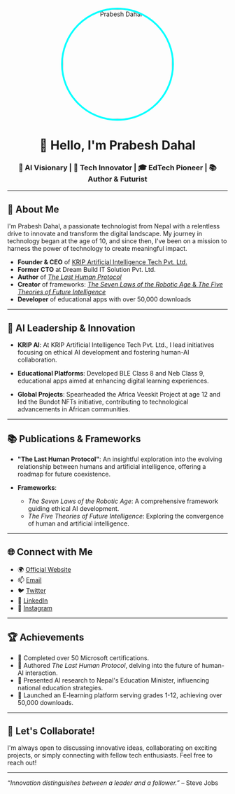 <!-- README.md -->

<p align="center">
  <img src="https://prabeshdahalofficial.com/img/hero.png" alt="Prabesh Dahal" width="250" style="border-radius: 50%; border: 4px solid #00FFFF;">
</p>

<h1 align="center">👋 Hello, I'm Prabesh Dahal</h1>

<h3 align="center">🚀 AI Visionary | 🧠 Tech Innovator | 🎓 EdTech Pioneer | 📚 Author & Futurist</h3>

---

## 🧬 About Me

I'm Prabesh Dahal, a passionate technologist from Nepal with a relentless drive to innovate and transform the digital landscape. My journey in technology began at the age of 10, and since then, I've been on a mission to harness the power of technology to create meaningful impact.

- **Founder & CEO** of [KRIP Artificial Intelligence Tech Pvt. Ltd.](https://kripai.com)
- **Former CTO** at Dream Build IT Solution Pvt. Ltd.
- **Author** of [*The Last Human Protocol*](https://book.prabeshdahalofficial.com/)
- **Creator** of frameworks: [*The Seven Laws of the Robotic Age* & *The Five Theories of Future Intelligence*](https://book.prabeshdahalofficial.com/theory-laws)
- **Developer** of educational apps with over 50,000 downloads

---

## 🧠 AI Leadership & Innovation

- **KRIP AI**: At KRIP Artificial Intelligence Tech Pvt. Ltd., I lead initiatives focusing on ethical AI development and fostering human-AI collaboration.

- **Educational Platforms**: Developed BLE Class 8 and Neb Class 9, educational apps aimed at enhancing digital learning experiences.

- **Global Projects**: Spearheaded the Africa Veeskit Project at age 12 and led the Bundot NFTs initiative, contributing to technological advancements in African communities.

---

## 📚 Publications & Frameworks

- **"The Last Human Protocol"**: An insightful exploration into the evolving relationship between humans and artificial intelligence, offering a roadmap for future coexistence.

- **Frameworks**:
  - *The Seven Laws of the Robotic Age*: A comprehensive framework guiding ethical AI development.
  - *The Five Theories of Future Intelligence*: Exploring the convergence of human and artificial intelligence.

---



## 🌐 Connect with Me

- 🌍 [Official Website](https://prabeshdahalofficial.com)
- 📫 [Email](mailto:prabeshdahalofficial@gmail.com)
- 🐦 [Twitter](https://twitter.com/prabeshdahal)
- 💼 [LinkedIn](https://www.linkedin.com/in/prabeshdahal)
- 📱 [Instagram](https://www.instagram.com/prabeshdahalofficial)

---

## 🏆 Achievements

- 🧠 Completed over 50 Microsoft certifications.
- 📘 Authored *The Last Human Protocol*, delving into the future of human-AI interaction.
- 🎤 Presented AI research to Nepal's Education Minister, influencing national education strategies.
- 🚀 Launched an E-learning platform serving grades 1-12, achieving over 50,000 downloads.

---

## 💬 Let's Collaborate!

I'm always open to discussing innovative ideas, collaborating on exciting projects, or simply connecting with fellow tech enthusiasts. Feel free to reach out!

---

*“Innovation distinguishes between a leader and a follower.”* – Steve Jobs
